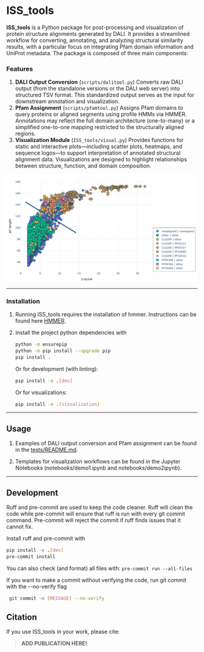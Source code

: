 # ISS_tools


**ISS_tools** is a Python package for post-processing and visualization of protein structure alignments generated by DALI. It provides a streamlined workflow for converting, annotating, and analyzing structural similarity results, with a particular focus on integrating Pfam domain information and UniProt metadata. The package is composed of three main components:


### Features
1. **DALI Output Conversion** (```scripts/dalitool.py```)
Converts raw DALI output (from the standalone versions or the DALI web server) into structured TSV format. This standardized output serves as the input for downstream annotation and visualization.
2. **Pfam Assignment** (```scripts/pfamtool.py```)
Assigns Pfam domains to query proteins or aligned segments using profile HMMs via HMMER. Annotations may reflect the full domain architecture (one-to-many) or a simplified one-to-one mapping restricted to the structurally aligned regions.
3. **Visualization Module** (```ISS_tools/visual.py```)
Provides functions for static and interactive plots—including scatter plots, heatmaps, and sequence logos—to support interpretation of annotated structural alignment data. Visualizations are designed to highlight relationships between structure, function, and domain composition.

![scatterplot of annotated DALI hits](images/scatter.png)

---


### Installation

1. Running ISS_tools requires the installation of hmmer. Instructions can be found here [HMMER](http://hmmer.org/documentation.html).

2. Install the project python dependencies with
    ```bash
    python -m ensurepip
    python -m pip install --upgrade pip
    pip install .
    ```

    Or for development (with linting):
    ```bash
    pip install -e .[dev]
    ```
   
   Or for visualizations:
   ```bash
   pip install -e .[visualization]
   ```

---

## Usage

1. Examples of DALI output conversion and Pfam assignment can be found in the [tests/README.md](tests/README.md).

2. Templates for visualization workflows can be found in the Jupyter Notebooks (notebooks/demo1.ipynb and notebooks/demo2ipynb).

---

## Development

Ruff and pre-commit are used to keep the code cleaner. Ruff will clean the code while pre-commit will ensure that ruff is run with every git commit command. Pre-commit will reject the commit if ruff finds issues that it cannot fix.

Install ruff and pre-commit with
```bash
pip install -e .[dev]
pre-commit install
```

You can also check (and format) all files with: ```pre-commit run --all-files```


If you want to make a commit without verifying the code, run git commit with the --no-verify flag
```bash
 git commit -m [MESSAGE] --no-verify
```

## Citation

If you use ISS_tools in your work, please cite:

> **ADD PUBLICATION HERE!**

